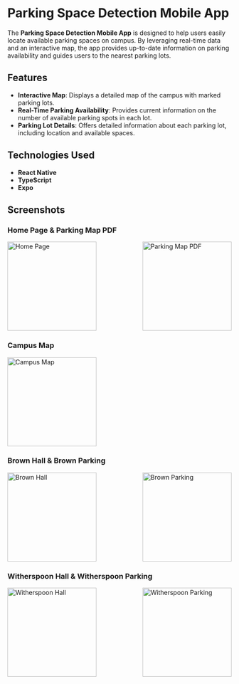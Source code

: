 # Parking Space Detection Mobile App

The **Parking Space Detection Mobile App** is designed to help users easily locate available parking spaces on campus. By leveraging real-time data and an interactive map, the app provides up-to-date information on parking availability and guides users to the nearest parking lots.

## Features
- **Interactive Map**: Displays a detailed map of the campus with marked parking lots.
- **Real-Time Parking Availability**: Provides current information on the number of available parking spots in each lot.
- **Parking Lot Details**: Offers detailed information about each parking lot, including location and available spaces.

## Technologies Used
- **React Native**
- **TypeScript**
- **Expo**

## Screenshots

### Home Page & Parking Map PDF
<div style="display: flex; justify-content: space-between;">
  <img width="200" alt="Home Page" src="https://github.com/user-attachments/assets/1bd58ea4-08b7-4ea2-98c3-8510599bfd06">
  <img width="200" alt="Parking Map PDF" src="https://github.com/user-attachments/assets/396f2951-4962-4771-8a98-5de0ae3ab0a4">
</div>

### Campus Map
<img width="200" alt="Campus Map" src="https://github.com/user-attachments/assets/3b5396b4-9743-4704-a4d0-c893af332443">

### Brown Hall & Brown Parking
<div style="display: flex; justify-content: space-between;">
  <img width="200" alt="Brown Hall" src="https://github.com/user-attachments/assets/0560513c-3ca8-4c04-bd87-52b6dfc7afe8">
  <img width="200" alt="Brown Parking" src="https://github.com/user-attachments/assets/5eef4bc2-5fce-4f0d-a853-b0614e26c6f3">
</div>

### Witherspoon Hall & Witherspoon Parking
<div style="display: flex; justify-content: space-between;">
  <img width="200" alt="Witherspoon Hall" src="https://github.com/user-attachments/assets/6f590826-9328-4a48-a690-95d060ad6013">
  <img width="200" alt="Witherspoon Parking" src="https://github.com/user-attachments/assets/9aa23548-91de-4d16-83db-47b12cf53f66">
</div>
